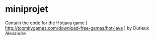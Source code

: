# miniprojet
Contain the code for the Hotjava game
( http://toomkygames.com/download-free-games/hot-java )
by Durieux Alexandre
